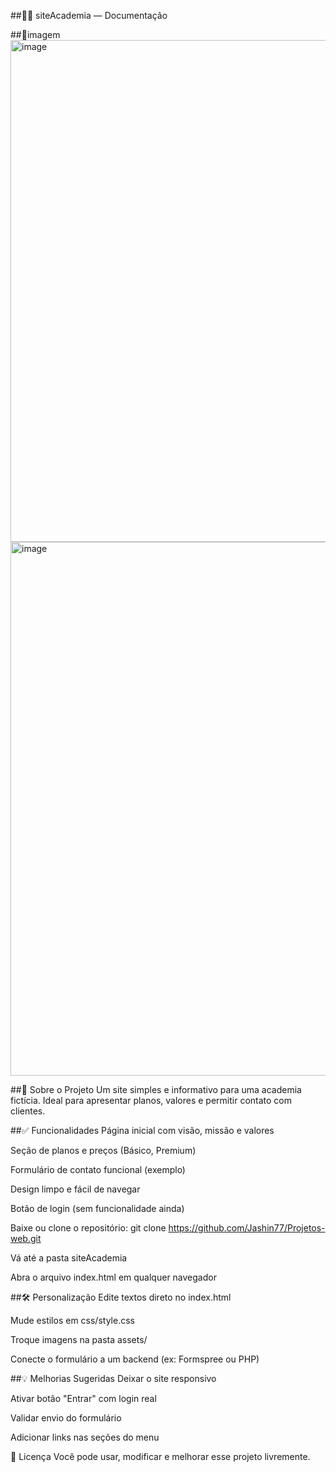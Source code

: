 ##🏋️‍♂️ siteAcademia — Documentação

##📸imagem
<img width="1866" height="803" alt="image" src="https://github.com/user-attachments/assets/daf6813a-8f59-4476-8ae8-974f442173f6" />
<img width="1773" height="854" alt="image" src="https://github.com/user-attachments/assets/a097ffe6-f12e-4e63-ad68-b9051a7ac12f" />

##📌 Sobre o Projeto
Um site simples e informativo para uma academia fictícia. Ideal para apresentar planos, valores e permitir contato com clientes.

##✅ Funcionalidades
Página inicial com visão, missão e valores

Seção de planos e preços (Básico, Premium)

Formulário de contato funcional (exemplo)

Design limpo e fácil de navegar

Botão de login (sem funcionalidade ainda)

Baixe ou clone o repositório:
git clone https://github.com/Jashin77/Projetos-web.git

Vá até a pasta siteAcademia

Abra o arquivo index.html em qualquer navegador

##🛠️ Personalização
Edite textos direto no index.html

Mude estilos em css/style.css

Troque imagens na pasta assets/

Conecte o formulário a um backend (ex: Formspree ou PHP)

##💡 Melhorias Sugeridas
Deixar o site responsivo

Ativar botão "Entrar" com login real

Validar envio do formulário

Adicionar links nas seções do menu

🪪 Licença
Você pode usar, modificar e melhorar esse projeto livremente.
